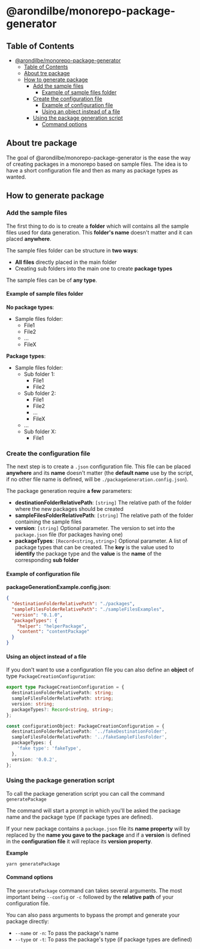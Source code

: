 # @arondilbe/monorepo-package-generator

## Table of Contents

- [@arondilbe/monorepo-package-generator](#arondilbemonorepo-package-generator)
  - [Table of Contents](#table-of-contents)
  - [About tre package](#about-tre-package)
  - [How to generate package](#how-to-generate-package)
    - [Add the sample files](#add-the-sample-files)
      - [Example of sample files folder](#example-of-sample-files-folder)
    - [Create the configuration file](#create-the-configuration-file)
      - [Example of configuration file](#example-of-configuration-file)
      - [Using an object instead of a file](#using-an-object-instead-of-a-file)
    - [Using the package generation script](#using-the-package-generation-script)
      - [Command options](#command-options)

## About tre package

The goal of @arondilbe/monorepo-package-generator is the ease the way of creating packages in a monorepo based on sample files.
The idea is to have a short configuration file and then as many as package types as wanted.

## How to generate package

### Add the sample files

The first thing to do is to create a **folder** which will contains all the sample files used for data generation. This **folder's name** doesn't matter and it can placed **anywhere**.

The sample files folder can be structure in **two ways**:

- **All files** directly placed in the main folder
- Creating sub folders into the main one to create **package types**

The sample files can be of **any type**.

#### Example of sample files folder

**No package types**:

- Sample files folder:
  - File1
  - File2
  - ...
  - FileX

**Package types**:

- Sample files folder:
  - Sub folder 1:
    - File1
    - File2
  - Sub folder 2:
    - File1
    - File2
    - ...
    - FileX
  - ...
  - Sub folder X:
    - File1

### Create the configuration file

The next step is to create a `.json` configuration file. This file can be placed **anywhere** and its **name** doesn't matter (the **default name** use by the script, if no other file name is defined, will be `./packageGeneration.config.json`).

The package generation require **a few** parameters:

- **destinationFolderRelativePath**: `[string]` The relative path of the folder where the new packages should be created
- **sampleFilesFolderRelativePath**: `[string]` The relative path of the folder containing the sample files
- **version**: `[string]` Optional parameter. The version to set into the `package.json` file (for packages having one)
- **packageTypes**: `[Record<string,string>]` Optional parameter. A list of package types that can be created. The **key** is the value used to **identify** the package type and the **value** is the **name** of the corresponding **sub folder**

#### Example of configuration file

**packageGenerationExample.config.json**:

```json
{
  "destinationFolderRelativePath": "./packages",
  "sampleFilesFolderRelativePath": "./sampleFilesExamples",
  "version": "0.1.0",
  "packageTypes": {
    "helper": "helperPackage",
    "content": "contentPackage"
  }
}
```

#### Using an object instead of a file

If you don't want to use a configuration file you can also define an **object** of type `PackageCreationConfiguration`:

```typescript
export type PackageCreationConfiguration = {
  destinationFolderRelativePath: string;
  sampleFilesFolderRelativePath: string;
  version: string;
  packageTypes?: Record<string, string>;
};

const configurationObject: PackageCreationConfiguration = {
  destinationFolderRelativePath: '../fakeDestinationFolder',
  sampleFilesFolderRelativePath: '../fakeSampleFilesFolder',
  packageTypes: {
    'fake type': 'fakeType',
  },
  version: '0.0.2',
};
```

### Using the package generation script

To call the package generation script you can call the command `generatePackage`

The command will start a prompt in which you'll be asked the package name and the package type (if package types are defined).

If your new package contains a `package.json` file its **name property** will by replaced by the **name you gave to the package** and if a **version** is defined in the **configuration file** it will replace its **version property**.

**Example**

```
yarn generatePackage
```

#### Command options

The `generatePackage` command can takes several arguments. The most important being `--config` or `-c` followed by the **relative path** of your configuration file.

You can also pass arguments to bypass the prompt and generate your package directly:

- `--name` or `-n`: To pass the package's name
- `--type` or `-t`: To pass the package's type (if package types are defined)
